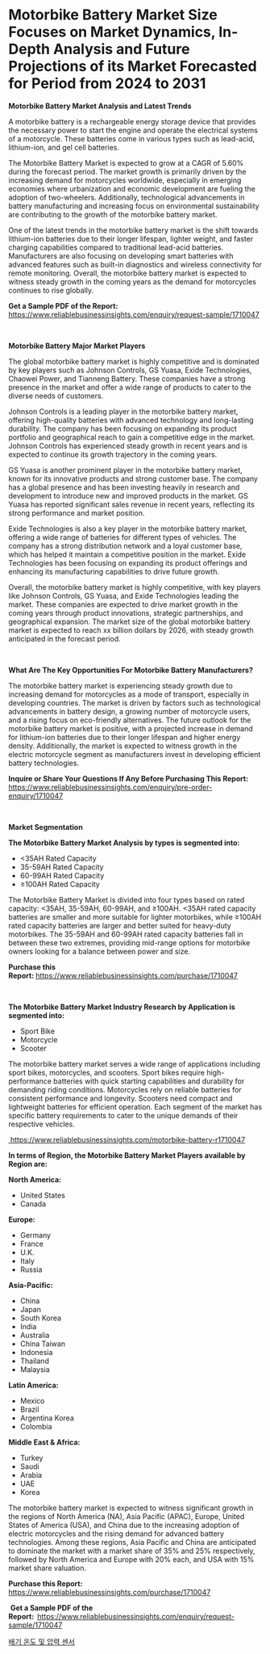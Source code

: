 <p><h1>Motorbike Battery Market Size Focuses on Market Dynamics, In-Depth Analysis and Future Projections of its Market Forecasted for Period from 2024 to 2031</h1></p><p><strong>Motorbike Battery Market Analysis and Latest Trends</strong></p>
<p><p>A motorbike battery is a rechargeable energy storage device that provides the necessary power to start the engine and operate the electrical systems of a motorcycle. These batteries come in various types such as lead-acid, lithium-ion, and gel cell batteries.</p><p>The Motorbike Battery Market is expected to grow at a CAGR of 5.60% during the forecast period. The market growth is primarily driven by the increasing demand for motorcycles worldwide, especially in emerging economies where urbanization and economic development are fueling the adoption of two-wheelers. Additionally, technological advancements in battery manufacturing and increasing focus on environmental sustainability are contributing to the growth of the motorbike battery market.</p><p>One of the latest trends in the motorbike battery market is the shift towards lithium-ion batteries due to their longer lifespan, lighter weight, and faster charging capabilities compared to traditional lead-acid batteries. Manufacturers are also focusing on developing smart batteries with advanced features such as built-in diagnostics and wireless connectivity for remote monitoring. Overall, the motorbike battery market is expected to witness steady growth in the coming years as the demand for motorcycles continues to rise globally.</p></p>
<p><strong>Get a Sample PDF of the Report:&nbsp;</strong> <a href="https://www.reliablebusinessinsights.com/enquiry/request-sample/1710047">https://www.reliablebusinessinsights.com/enquiry/request-sample/1710047</a></p>
<p>&nbsp;</p>
<p><strong>Motorbike Battery Major Market Players</strong></p>
<p><p>The global motorbike battery market is highly competitive and is dominated by key players such as Johnson Controls, GS Yuasa, Exide Technologies, Chaowei Power, and Tianneng Battery. These companies have a strong presence in the market and offer a wide range of products to cater to the diverse needs of customers.</p><p>Johnson Controls is a leading player in the motorbike battery market, offering high-quality batteries with advanced technology and long-lasting durability. The company has been focusing on expanding its product portfolio and geographical reach to gain a competitive edge in the market. Johnson Controls has experienced steady growth in recent years and is expected to continue its growth trajectory in the coming years.</p><p>GS Yuasa is another prominent player in the motorbike battery market, known for its innovative products and strong customer base. The company has a global presence and has been investing heavily in research and development to introduce new and improved products in the market. GS Yuasa has reported significant sales revenue in recent years, reflecting its strong performance and market position.</p><p>Exide Technologies is also a key player in the motorbike battery market, offering a wide range of batteries for different types of vehicles. The company has a strong distribution network and a loyal customer base, which has helped it maintain a competitive position in the market. Exide Technologies has been focusing on expanding its product offerings and enhancing its manufacturing capabilities to drive future growth.</p><p>Overall, the motorbike battery market is highly competitive, with key players like Johnson Controls, GS Yuasa, and Exide Technologies leading the market. These companies are expected to drive market growth in the coming years through product innovations, strategic partnerships, and geographical expansion. The market size of the global motorbike battery market is expected to reach xx billion dollars by 2026, with steady growth anticipated in the forecast period.</p></p>
<p>&nbsp;</p>
<p><strong>What Are The Key Opportunities For Motorbike Battery Manufacturers?</strong></p>
<p><p>The motorbike battery market is experiencing steady growth due to increasing demand for motorcycles as a mode of transport, especially in developing countries. The market is driven by factors such as technological advancements in battery design, a growing number of motorcycle users, and a rising focus on eco-friendly alternatives. The future outlook for the motorbike battery market is positive, with a projected increase in demand for lithium-ion batteries due to their longer lifespan and higher energy density. Additionally, the market is expected to witness growth in the electric motorcycle segment as manufacturers invest in developing efficient battery technologies.</p></p>
<p><strong>Inquire or Share Your Questions If Any Before Purchasing This Report:</strong> <a href="https://www.reliablebusinessinsights.com/enquiry/pre-order-enquiry/1710047">https://www.reliablebusinessinsights.com/enquiry/pre-order-enquiry/1710047</a></p>
<p>&nbsp;</p>
<p><strong>Market Segmentation</strong></p>
<p><strong>The Motorbike Battery Market Analysis by types is segmented into:</strong></p>
<p><ul><li><35AH Rated Capacity</li><li>35-59AH Rated Capacity</li><li>60-99AH Rated Capacity</li><li>≥100AH Rated Capacity</li></ul></p>
<p><p>The Motorbike Battery Market is divided into four types based on rated capacity: <35AH, 35-59AH, 60-99AH, and ≥100AH. <35AH rated capacity batteries are smaller and more suitable for lighter motorbikes, while ≥100AH rated capacity batteries are larger and better suited for heavy-duty motorbikes. The 35-59AH and 60-99AH rated capacity batteries fall in between these two extremes, providing mid-range options for motorbike owners looking for a balance between power and size.</p></p>
<p><strong>Purchase this Report:&nbsp;</strong><a href="https://www.reliablebusinessinsights.com/purchase/1710047">https://www.reliablebusinessinsights.com/purchase/1710047</a></p>
<p>&nbsp;</p>
<p><strong>The Motorbike Battery Market Industry Research by Application is segmented into:</strong></p>
<p><ul><li>Sport Bike</li><li>Motorcycle</li><li>Scooter</li></ul></p>
<p><p>The motorbike battery market serves a wide range of applications including sport bikes, motorcycles, and scooters. Sport bikes require high-performance batteries with quick starting capabilities and durability for demanding riding conditions. Motorcycles rely on reliable batteries for consistent performance and longevity. Scooters need compact and lightweight batteries for efficient operation. Each segment of the market has specific battery requirements to cater to the unique demands of their respective vehicles.</p></p>
<p><a href="https://www.reliablebusinessinsights.com/motorbike-battery-r1710047">&nbsp;https://www.reliablebusinessinsights.com/motorbike-battery-r1710047</a></p>
<p><strong>In terms of Region, the Motorbike Battery Market Players available by Region are:</strong></p>
<p>
    <p> <strong> North America: </strong>
        <ul>
            <li>United States</li>
            <li>Canada</li>
        </ul>
        </p> 
    <p> <strong> Europe: </strong>
        <ul>
            <li>Germany</li>
            <li>France</li>
            <li>U.K.</li>
            <li>Italy</li>
            <li>Russia</li>
        </ul>
        </p> 
    <p> <strong> Asia-Pacific: </strong>
        <ul>
            <li>China</li>
            <li>Japan</li>
            <li>South Korea</li>
            <li>India</li>
            <li>Australia</li>
            <li>China Taiwan</li>
            <li>Indonesia</li>
            <li>Thailand</li>
            <li>Malaysia</li>
        </ul>
        </p> 
    <p> <strong> Latin America: </strong>
        <ul>
            <li>Mexico</li>
            <li>Brazil</li>
            <li>Argentina Korea</li>
            <li>Colombia</li>
        </ul>
        </p> 
    <p> <strong> Middle East & Africa: </strong>
        <ul>
            <li>Turkey</li>
            <li>Saudi</li>
            <li>Arabia</li>
            <li>UAE</li>
            <li>Korea</li>
        </ul>
    </p>
    </p>
<p><p>The motorbike battery market is expected to witness significant growth in the regions of North America (NA), Asia Pacific (APAC), Europe, United States of America (USA), and China due to the increasing adoption of electric motorcycles and the rising demand for advanced battery technologies. Among these regions, Asia Pacific and China are anticipated to dominate the market with a market share of 35% and 25% respectively, followed by North America and Europe with 20% each, and USA with 15% market share valuation.</p></p>
<p><strong>Purchase this Report: </strong><a href="https://www.reliablebusinessinsights.com/purchase/1710047">https://www.reliablebusinessinsights.com/purchase/1710047</a></p>
<p>&nbsp;<strong>Get a Sample PDF of the Report:&nbsp;&nbsp;</strong><a href="https://www.reliablebusinessinsights.com/enquiry/request-sample/1710047">https://www.reliablebusinessinsights.com/enquiry/request-sample/1710047</a></p>
<p><strong></strong></p>
<p><p><a href="https://github.com/brainlyez1/Market-Research-Report-List-1/blob/main/2389576154621.md">배기 온도 및 압력 센서</a></p></p>